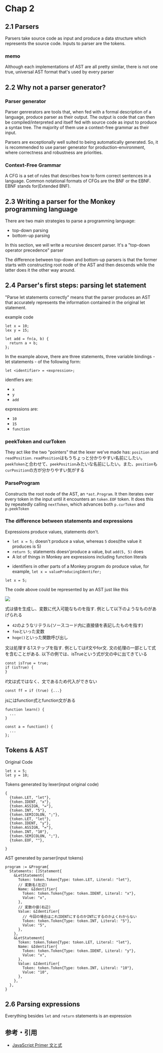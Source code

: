 # Chap 2
## 2.1 Parsers
Parsers take source code as input and produce a data structure which represents the source code. Inputs to parser are the tokens.

### memo
Although each implementations of AST are all pretty similar, there is not one true, universal AST format that's used by every parser

## 2.2 Why not a parser generator?
### Parser generator
Parser genrerators are tools that, when fed with a formal description of a language, produce parser as their output. The output is code that can then be compiled/interpreted and itself fed with source code as input to produce a syntax tree. The majority of them use a context-free grammar as their input.

Parsers are exceptionally well suited to being automatically generated. So, it is recommended to use parser generator for production-environment, where correctness and robustness are priorities.

### Context-Free Grammar
A CFG is a set of rules that describes how to form correct sentences in a language. Common notational formats of CFGs are the BNF or the EBNF. EBNF stands for(Extended BNF).

## 2.3 Writing a parser for the Monkey programming language
There are two main strategies to parse a programming language:

- top-down parsing
- bottom-up parsing

In this section, we will write a recursive descent parser. It's a "top-down operator precedence" parser

The difference between top-down and bottom-up parsers is that the former starts with constructing root node of the AST and then descends while the latter does it the other way around.

## 2.4 Parser's first steps: parsing let statement
"Parse let statements correctly" means that the parser produces an AST that accurately represents the information contained in the original let statement.

example code

```
let x = 10;
lex y = 15;

let add = fn(a, b) {
  return a + b;
};
```

In the example above, there are three statements, three variable bindings - let statements - of the following form:

```
let <identifier> = <expression>;
```

identfiers are:
- `x`
- `y`
- `add`

expressions are:
- `10`
- `15`
- `function`

### peekToken and curToken
They act like the two "pointers" that the lexer we've made has: `position` and `readPosition`. `readPosition`はもうちょっと分かりやすい名前にしたい。`peekToken`と合わせて、`peekPosition`みたいな名前にしたい。また、`position`も`curPosition`の方が分かりやすい気がする

### ParseProgram
Constructs the root node of the AST, an `*ast.Program`. It then iterates over every token in the input until it encounters an `token.EOF` token. It does this by repeatedly calling `nextToken`, which advances both `p.curToken` and `p.peekToken`

### The difference between statements and expressions
Expressions produce values, statements don't.

- `let x = 5;` doesn't produce a value, whereas `5` does(the value it produces is 5)
- `return 5;` statements doesn'produce a value, but `add(5, 5)` does
- A lot of things in Monkey are expressions including function literals
<!--
TODO unclear points
-->
- identifiers in other parts of a Monkey program do produce value, for example, `let x = valueProducingIdentifer;`

```
let x = 5;
```

The code above could be represented by an AST just like this

<img src="./images/1.png">

式は値を生成し、変数に代入可能なものを指す. 例として以下のようなものがあげられる
- `42`のようなリテラル(ソースコード内に直接値を表記したものを指す)
- `foo`といった変数
- `hoge()`といった関数呼び出し

文は処理する1ステップを指す. 例としてはif文やfor文. 文の処理の一部として式を含むことがある. 以下の例では、isTrueという式が文の中に出てきている

```
const isTrue = true;
if (isTrue) {
}
```

if文は式ではなく、文であるため代入ができない

```
const ff = if (true) {...}
```

jsにはfunction式とfunction文がある

```
function learn() {
  ...
}

const a = function() {
  ...
};
```

## Tokens & AST
Original Code

```
let x = 5;
let y = 10;
```

Tokens generated by lexer(input original code)

```
{
  {token.LET, "let"},
  {token.IDENT, "x"},
  {token.ASSIGN, "="},
  {token.INT, "5"},
  {token.SEMICOLON, ";"},
  {token.LET, "let"},
  {token.IDENT, "y"},
  {token.ASSIGN, "="},
  {token.INT, "10"},
  {token.SEMICOLON, ";"},
  {token.EOF, ""},

}
```

AST generated by parser(input tokens)

```
program := &Program{
  Statements: []Statement{
    &LetStatement{
      Token: token.Token{Type: token.LET, Literal: "let"},
      // 変数名(左辺)
      Name: &Identifier{
        Token: token.Token{Type: token.IDENT, Literal: "x"},
        Value: "x",
      },
      // 変数の値(右辺)
      Value: &Identifier{
        // 今回の場合はこれIDENTにするのかINTにするのかよくわからない
        Token: token.Token{Type: token.INT, Literal: "5"},
        Value: "5",
      },
    },
    &LetStatement{
      Token: token.Token{Type: token.LET, Literal: "let"},
      Name: &Identifier{
        Token: token.Token{Type: token.IDENT, Literal: "y"},
        Value: "x",
      },
      Value: &Identifier{
        Token: token.Token{Type: token.INT, Literal: "10"},
        Value: "10",
      },
    },
  },
}
```

## 2.6 Parsing expressions
Everything besides `let` and `return` statements is an expression

## 参考・引用
- [JavaScript Primer 文と式](https://jsprimer.net/basic/statement-expression/)

